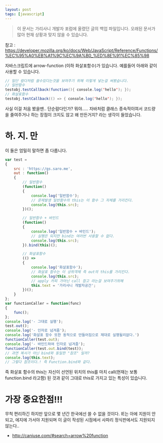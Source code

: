 ```yaml
---
layout: post
tags: [javascript]
---
```


> 이 문서는 가리사니 개발자 포럼에 올렸던 글의 백업 파일입니다.
오래된 문서가 많아 현재 상황과 맞지 않을 수 있습니다.


참고 :
https://developer.mozilla.org/ko/docs/Web/JavaScript/Reference/Functions/%EC%95%A0%EB%A1%9C%EC%9A%B0_%ED%8E%91%EC%85%98

자바스크립트에 arrow-function (이하 화살표함수)가 있습니다.
예를들어 아래와 같이 사용할 수 있습니다.
``` java
// 일단 람다처럼 쓸수있다는것을 보여주기 위해 이렇게 넣는걸 써봤습니다.
// 일반함수
testobj.testCallback(function(){ console.log('hello'); });
// 화살표함수
testobj.testCallback(() => { console.log('hello'); });
```

사실 이걸 처음 봤을땐.. 단순람다인가? 뭐야..... 자바처럼 클래스 종속적이여서 코드량을 줄여주거나 하는 장점이 크지도 않고 왜 만든거지? 라는 생각이 들었습니다.

# 하. 지. 만
이 둘은 엄밀히 말하면 좀 다릅니다.
``` javascript
var test =
{
	src : 'https://gs.saro.me',
	out : function()
	{
		// 일반함수
		(function()
		{
			console.log('일반함수');
			// 문제발생 일반함수의 this는 이 함수 그 자체를 가리킨다.
			console.log(this.src);
		})();

		// 일반함수 + 바인드
		(function()
		{
			console.log('일반함수 + 바인드');
			// 실행은 되지만 bind는 여러번 사용할 수 없다.
			console.log(this.src);
		}).bind(this)();

		// 화살표함수
		(() =>
		{
			console.log('화살표함수');
			// 화살표 함수는 이 상위객체 즉 out의 this를 가리킨다.
			console.log(this.src);
			// apply 카피 가아닌 call 참고 라는걸 보여주기위해
			this.text = '가리사니 개발자공간';
		})();
	}
};
var functionCaller = function(func)
{
	func();
};
console.log('- 그대로 실행');
test.out();
console.log('- 인자로 넘겨줌');
console.log('화살표 함수 또한 동적으로 만들어짐으로 제대로 실행될리없다.')
functionCaller(test.out);
console.log('- 바인드하여 인자로 넘겨줌');
functionCaller(test.out.bind(test));
// 과연 복사가 아닌 bind와 동일한 "참조" 일까?
console.log(this.text);
// 그렇다 참조이다.! 즉 Function.bind와 같다.
```

즉 화살표 함수의 this는 자신이 선언된 위치의 this를 마치 call(현재는 보통 function.bind 라고함) 된 것과 같이 그대로 this로 가지고 있는 특성이 있습니다.


# 가장 중요한점!!!
무척 편리하긴 하지만 앞으로 몇 년간 한국에선 쓸 수 없을 것이다.
IE는 아에 지원이 안되고, 에지에 가서야 지원되며 이 글이 작성된 시점에서 사파리 정식판에서도 지원되지 않는다..
- http://caniuse.com/#search=arrow%20function